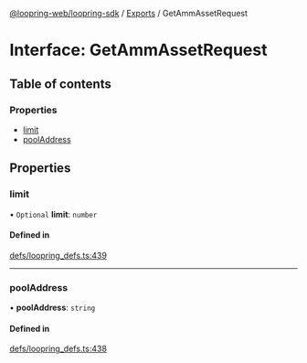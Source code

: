 [@loopring-web/loopring-sdk](../README.md) / [Exports](../modules.md) / GetAmmAssetRequest

# Interface: GetAmmAssetRequest

## Table of contents

### Properties

- [limit](GetAmmAssetRequest.md#limit)
- [poolAddress](GetAmmAssetRequest.md#pooladdress)

## Properties

### limit

• `Optional` **limit**: `number`

#### Defined in

[defs/loopring_defs.ts:439](https://github.com/Loopring/loopring_sdk/blob/c031084/src/defs/loopring_defs.ts#L439)

___

### poolAddress

• **poolAddress**: `string`

#### Defined in

[defs/loopring_defs.ts:438](https://github.com/Loopring/loopring_sdk/blob/c031084/src/defs/loopring_defs.ts#L438)
